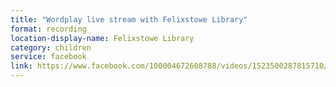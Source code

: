 ```yaml
---
title: "Wordplay live stream with Felixstowe Library"
format: recording
location-display-name: Felixstowe Library
category: children
service: facebook
link: https://www.facebook.com/100004672608788/videos/1523500287815710/
---
```


